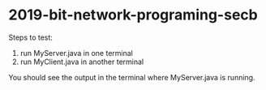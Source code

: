 # 2019-bit-network-programing-secb

Steps to test:

1. run MyServer.java in one terminal
2. run MyClient.java in another terminal


You should see the output in the terminal where MyServer.java is running.


